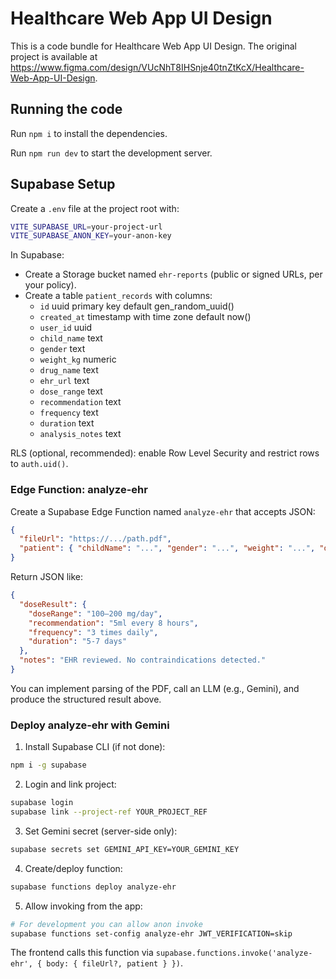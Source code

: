 
  # Healthcare Web App UI Design

  This is a code bundle for Healthcare Web App UI Design. The original project is available at https://www.figma.com/design/VUcNhT8IHSnje40tnZtKcX/Healthcare-Web-App-UI-Design.

## Running the code

Run `npm i` to install the dependencies.

Run `npm run dev` to start the development server.

## Supabase Setup

Create a `.env` file at the project root with:

```bash
VITE_SUPABASE_URL=your-project-url
VITE_SUPABASE_ANON_KEY=your-anon-key
```

In Supabase:
- Create a Storage bucket named `ehr-reports` (public or signed URLs, per your policy).
- Create a table `patient_records` with columns:
  - `id` uuid primary key default gen_random_uuid()
  - `created_at` timestamp with time zone default now()
  - `user_id` uuid
  - `child_name` text
  - `gender` text
  - `weight_kg` numeric
  - `drug_name` text
  - `ehr_url` text
  - `dose_range` text
  - `recommendation` text
  - `frequency` text
  - `duration` text
  - `analysis_notes` text

RLS (optional, recommended): enable Row Level Security and restrict rows to `auth.uid()`.

### Edge Function: analyze-ehr
Create a Supabase Edge Function named `analyze-ehr` that accepts JSON:

```json
{
  "fileUrl": "https://.../path.pdf",
  "patient": { "childName": "...", "gender": "...", "weight": "...", "drugName": "..." }
}
```

Return JSON like:

```json
{
  "doseResult": {
    "doseRange": "100–200 mg/day",
    "recommendation": "5ml every 8 hours",
    "frequency": "3 times daily",
    "duration": "5-7 days"
  },
  "notes": "EHR reviewed. No contraindications detected."
}
```

You can implement parsing of the PDF, call an LLM (e.g., Gemini), and produce the structured result above.

### Deploy analyze-ehr with Gemini

1) Install Supabase CLI (if not done):
```bash
npm i -g supabase
```

2) Login and link project:
```bash
supabase login
supabase link --project-ref YOUR_PROJECT_REF
```

3) Set Gemini secret (server-side only):
```bash
supabase secrets set GEMINI_API_KEY=YOUR_GEMINI_KEY
```

4) Create/deploy function:
```bash
supabase functions deploy analyze-ehr
```

5) Allow invoking from the app:
```bash
# For development you can allow anon invoke
supabase functions set-config analyze-ehr JWT_VERIFICATION=skip
```

The frontend calls this function via `supabase.functions.invoke('analyze-ehr', { body: { fileUrl?, patient } })`.
  